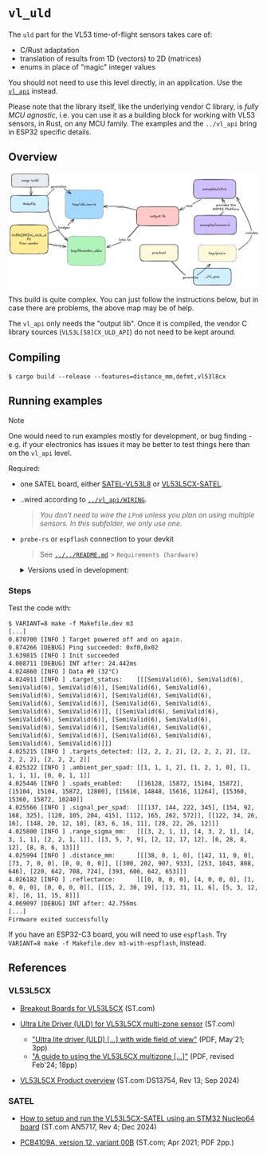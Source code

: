 # `vl_uld`

The `uld` part for the VL53 time-of-flight sensors takes care of:

- C/Rust adaptation
- translation of results from 1D (vectors) to 2D (matrices)
- enums in place of "magic" integer values

You should not need to use this level directly, in an application. Use the [`vl_api`](../vl_api/README.md) instead.

Please note that the library itself, like the underlying vendor C library, is *fully MCU agnostic*, i.e. you can use it as a building block for working with VL53 sensors, in Rust, on any MCU family. The examples and the `../vl_api` bring in ESP32 specific details.

## Overview

![](.images/build-map.png)

This build is quite complex. You can just follow the instructions below, but in case there are problems, the above map may be of help.

The `vl_api` only needs the "output lib". Once it is compiled, the vendor C library sources (`VL53L[58]CX_ULD_API`) do not need to be kept around.


## Compiling

```
$ cargo build --release --features=distance_mm,defmt,vl53l8cx
```

## Running examples

>[!NOTE]
>One would need to run examples mostly for development, or bug finding - e.g. if your electronics has issues it may be better to test things here than on the `vl_api` level.

Required:

- one SATEL board, either [SATEL-VL53L8](https://www.st.com/en/evaluation-tools/satel-vl53l8.html) or [VL53L5CX-SATEL](https://www.st.com/en/evaluation-tools/vl53l5cx-satel.html).
- ..wired according to [`../vl_api/WIRING`](../vl_api/WIRING.md).

	>*You don't need to wire the `LPn0` unless you plan on using multiple sensors. In this subfolder, we only use one.*

- `probe-rs` or `espflash` connection to your devkit

	>See [`../../README.md`](../../README.md) > `Requirements (hardware)`

	<details><summary>Versions used in development:</summary>
	
	```
	$ probe-rs --version
	probe-rs 0.29.1 (git commit: v0.29.0-26-g1cf182e)
	```

	```
	$ espflash --version
	espflash 4.0.1
	```
	</details>

### Steps

Test the code with:

```
$ VARIANT=8 make -f Makefile.dev m3
[...]
0.870700 [INFO ] Target powered off and on again.
0.874266 [DEBUG] Ping succeeded: 0xf0,0x02
3.639815 [INFO ] Init succeeded
4.008711 [DEBUG] INT after: 24.442ms
4.024860 [INFO ] Data #0 (32°C)
4.024911 [INFO ] .target_status:    [[[SemiValid(6), SemiValid(6), SemiValid(6), SemiValid(6)], [SemiValid(6), SemiValid(6), SemiValid(6), SemiValid(6)], [SemiValid(6), SemiValid(6), SemiValid(6), SemiValid(6)], [SemiValid(6), SemiValid(6), SemiValid(6), SemiValid(6)]], [[SemiValid(6), SemiValid(6), SemiValid(6), SemiValid(6)], [SemiValid(6), SemiValid(6), SemiValid(6), SemiValid(6)], [SemiValid(6), SemiValid(6), SemiValid(6), SemiValid(6)], [SemiValid(6), SemiValid(6), SemiValid(6), SemiValid(6)]]]
4.025215 [INFO ] .targets_detected: [[2, 2, 2, 2], [2, 2, 2, 2], [2, 2, 2, 2], [2, 2, 2, 2]]
4.025322 [INFO ] .ambient_per_spad: [[1, 1, 1, 2], [1, 2, 1, 0], [1, 1, 1, 1], [0, 0, 1, 1]]
4.025446 [INFO ] .spads_enabled:    [[16128, 15872, 15104, 15872], [15104, 15104, 15872, 12800], [15616, 14848, 15616, 11264], [15360, 15360, 15872, 10240]]
4.025566 [INFO ] .signal_per_spad:  [[[137, 144, 222, 345], [154, 92, 168, 325], [120, 105, 204, 415], [112, 165, 262, 572]], [[122, 34, 26, 16], [148, 20, 12, 10], [83, 6, 16, 11], [28, 22, 26, 12]]]
4.025800 [INFO ] .range_sigma_mm:   [[[3, 2, 1, 1], [4, 3, 2, 1], [4, 3, 1, 1], [2, 2, 1, 1]], [[3, 5, 7, 9], [2, 12, 17, 12], [6, 28, 8, 12], [8, 8, 6, 13]]]
4.025994 [INFO ] .distance_mm:      [[[38, 0, 1, 0], [142, 11, 0, 0], [73, 7, 0, 0], [0, 0, 0, 0]], [[300, 202, 907, 933], [253, 1043, 808, 646], [220, 642, 708, 724], [393, 606, 642, 653]]]
4.026182 [INFO ] .reflectance:      [[[0, 0, 0, 0], [4, 0, 0, 0], [1, 0, 0, 0], [0, 0, 0, 0]], [[15, 2, 30, 19], [13, 31, 11, 6], [5, 3, 12, 8], [6, 11, 15, 8]]]
4.069097 [DEBUG] INT after: 42.756ms
[...]
Firmware exited successfully
```

If you have an ESP32-C3 board, you will need to use `espflash`. Try `VARIANT=8 make -f Makefile.dev m3-with-espflash`, instead.

	
## References

### VL53L5CX

- [Breakout Boards for VL53L5CX](https://www.st.com/en/evaluation-tools/vl53l5cx-satel.html) (ST.com)
- [Ultra Lite Driver (ULD) for VL53L5CX multi-zone sensor](https://www.st.com/en/embedded-software/stsw-img023.html) (ST.com)

	- ["Ultra lite driver (ULD) [...] with wide field of view"](https://www.st.com/resource/en/data_brief/stsw-img023.pdf) (PDF, May'21; 3pp)
	- ["A guide to using the VL53L5CX multizone [...]"](https://www.st.com/resource/en/user_manual/um2884-a-guide-to-using-the-vl53l5cx-multizone-timeofflight-ranging-sensor-with-a-wide-field-of-view-ultra-lite-driver-uld-stmicroelectronics.pdf) (PDF, revised Feb'24; 18pp)

- [VL53L5CX Product overview](https://www.st.com/resource/en/datasheet/vl53l5cx.pdf) (ST.com DS13754, Rev 13; Sep 2024)

### SATEL

- [How to setup and run the VL53L5CX-SATEL using an STM32 Nucleo64 board](https://www.st.com/resource/en/application_note/an5717-how-to-setup-and-run-the-vl53l5cxsatelusing-an-stm32-nucleo64-board-stmicroelectronics.pdf) (ST.com AN5717, Rev 4; Dec 2024)

- [PCB4109A, version 12, variant 00B](https://community.st.com/ysqtg83639/attachments/ysqtg83639/imaging-sensors-forum/1559/1/PCB4109A-00B-SCH012.pdf) (ST.com; Apr 2021; PDF 2pp.)

<!-- earlier URL (now 404):
https://www.st.com/resource/en/schematic_pack/pcb4109a-00b-sch012.pdf
-->
